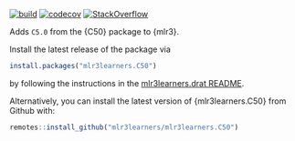 <!-- badges: start -->
[![build](https://github.com/mlr3learners/mlr3learners.C50/workflows/R%20CMD%20Check%20via%20{tic}/badge.svg?branch=master)](https://github.com/mlr3learners/mlr3learners.C50/actions)
[![codecov](https://codecov.io/gh/mlr3learners/mlr3learners.C50/branch/master/graph/badge.svg)](https://codecov.io/gh/mlr3learners/mlr3learners.C50)
[![StackOverflow](https://img.shields.io/badge/stackoverflow-mlr3-orange.svg)](https://stackoverflow.com/questions/tagged/mlr3)
<!-- badges: end -->

Adds `C5.0` from the {C50} package to {mlr3}.

Install the latest release of the package via

```r
install.packages("mlr3learners.C50")
```

by following the instructions in the [mlr3learners.drat README](https://github.com/mlr3learners/mlr3learners.drat).

Alternatively, you can install the latest version of {mlr3learners.C50} from Github with:

```r
remotes::install_github("mlr3learners/mlr3learners.C50")
```
